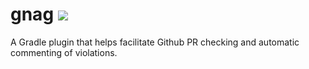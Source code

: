 # gnag <a href="https://travis-ci.org/btkelly/gnag"><img src="https://travis-ci.org/btkelly/gnag.svg" /></a>
A Gradle plugin that helps facilitate Github PR checking and automatic commenting of violations.
